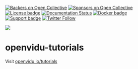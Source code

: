 [![Backers on Open Collective](https://opencollective.com/openvidu/backers/badge.svg)](https://opencollective.com/openvidu#backers) [![Sponsors on Open Collective](https://opencollective.com/openvidu/sponsors/badge.svg)](https://opencollective.com/openvidu#sponsors) [![License badge](https://img.shields.io/badge/license-Apache2-orange.svg)](http://www.apache.org/licenses/LICENSE-2.0)
[![Documentation Status](https://readthedocs.org/projects/openviduio-docs/badge/?version=stable)](https://docs.openvidu.io/en/stable/?badge=stable)
[![Docker badge](https://img.shields.io/docker/pulls/openvidu/openvidu-server-kms.svg)](https://hub.docker.com/r/openvidu/openvidu-server-kms)
[![Support badge](https://img.shields.io/badge/support-sof-yellowgreen.svg)](https://openvidu.discourse.group/)
[![Twitter Follow](https://img.shields.io/twitter/follow/openvidu.svg?style=social)](https://twitter.com/openvidu)

[![][OpenViduLogo]](http://openvidu.io)

openvidu-tutorials
===

Visit [openvidu.io/tutorials](http://openvidu.io/tutorials)

[OpenViduLogo]: https://secure.gravatar.com/avatar/5daba1d43042f2e4e85849733c8e5702?s=120
